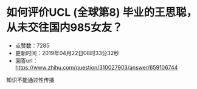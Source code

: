 # 如何评价UCL (全球第8) 毕业的王思聪，从未交往国内985女友？
- 点赞数：7285
- 更新时间：2019年04月22日08时33分32秒
- 回答url：https://www.zhihu.com/question/310027903/answer/659106744
<body>
 <p data-pid="YHiLz-9i">知识不能通过性传播</p>
</body>